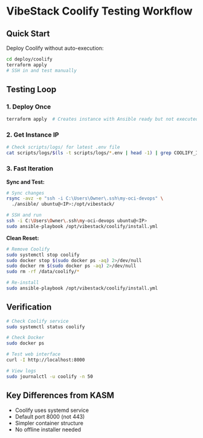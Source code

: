 ﻿# VibeStack Coolify Testing Workflow

## Quick Start

Deploy Coolify without auto-execution:
```bash
cd deploy/coolify
terraform apply
# SSH in and test manually
```

## Testing Loop

### 1. Deploy Once
```bash
terraform apply  # Creates instance with Ansible ready but not executed
```

### 2. Get Instance IP
```bash
# Check scripts/logs/ for latest .env file
cat scripts/logs/$(ls -t scripts/logs/*.env | head -1) | grep COOLIFY_IP
```

### 3. Fast Iteration

**Sync and Test:**
```bash
# Sync changes
rsync -avz -e "ssh -i C:\Users\Owner\.ssh\my-oci-devops" \
  ./ansible/ ubuntu@<IP>:/opt/vibestack/

# SSH and run
ssh -i C:\Users\Owner\.ssh\my-oci-devops ubuntu@<IP>
sudo ansible-playbook /opt/vibestack/coolify/install.yml
```

**Clean Reset:**
```bash
# Remove Coolify
sudo systemctl stop coolify
sudo docker stop $(sudo docker ps -aq) 2>/dev/null
sudo docker rm $(sudo docker ps -aq) 2>/dev/null
sudo rm -rf /data/coolify/*

# Re-install
sudo ansible-playbook /opt/vibestack/coolify/install.yml
```

## Verification

```bash
# Check Coolify service
sudo systemctl status coolify

# Check Docker
sudo docker ps

# Test web interface
curl -I http://localhost:8000

# View logs
sudo journalctl -u coolify -n 50
```

## Key Differences from KASM

- Coolify uses systemd service
- Default port 8000 (not 443)
- Simpler container structure
- No offline installer needed
